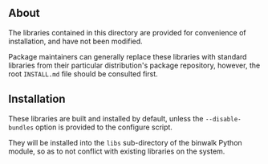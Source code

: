 About
-----

The libraries contained in this directory are provided for convenience of installation, and have not been modified.

Package maintainers can generally replace these libraries with standard libraries from their particular distribution's package repository, however, the root `INSTALL.md` file should be consulted first.

Installation
------------

These libraries are built and installed by default, unless the `--disable-bundles` option is provided to the configure script.

They will be installed into the `libs` sub-directory of the binwalk Python module, so as to not conflict with existing libraries on the system.
